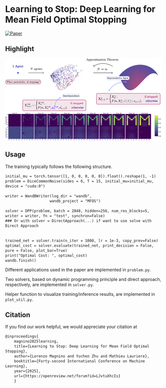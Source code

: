 # Learning to Stop: Deep Learning for Mean Field Optimal Stopping

[![Paper](https://img.shields.io/badge/Paper-PDF-brightgreen)](https://arxiv.org/abs/2410.08850v2)

## Highlight
![Demo of algo](assets/cover_2_mono.png)
![Evolution of Algo](assets/letter_M_uniform_dist_evol_CN_marked.png)


## Usage
The training typically follows the following structure.

```
initial_mu = torch.tensor([1, 0, 0, 0, 0, 0]).float().reshape(1, -1)
problem = DiceCommonNoise(sides = 6, T = 15, initial_mu=initial_mu, device = "cuda:0")

writer = WandBWriter(log_dir = "wandb", 
                    wandb_project = "MFOS")

solver = DPP(problem, batch = 2048, hidden=256, num_res_blocks=5, writer = writer, fn = "test", synchron=False)
### Or with solver = DirectApproach(...) if want to use solve with Direct Approach


trained_net = solver.train(n_iter = 1000, lr = 1e-3, copy_prev=False)
optimal_cost = solver.evaluate(trained_net, print_decision = False, pure = False, plot_bar=True)
print("Optimal Cost: ", optimal_cost)
wandb.finish()
```
Different applications used in the paper are implemented in ```problem.py```. 

Two solvers, based on dynamic programming principle and direct approach, respectively, are implemented in ```solver.py```. 

Helper function to visualize training/inference results, are implemented in ```plot_util.py```.


## Citation
If you find our work helpful, we would appreciate your citation at

```
@inproceedings{
    magnino2025learning,
    title={Learning to Stop: Deep Learning for Mean Field Optimal Stopping},
    author={Lorenzo Magnino and Yuchen Zhu and Mathieu Lauriere},
    booktitle={Forty-second International Conference on Machine Learning},
    year={2025},
    url={https://openreview.net/forum?id=LJvtuXhcIs}
    }
```
